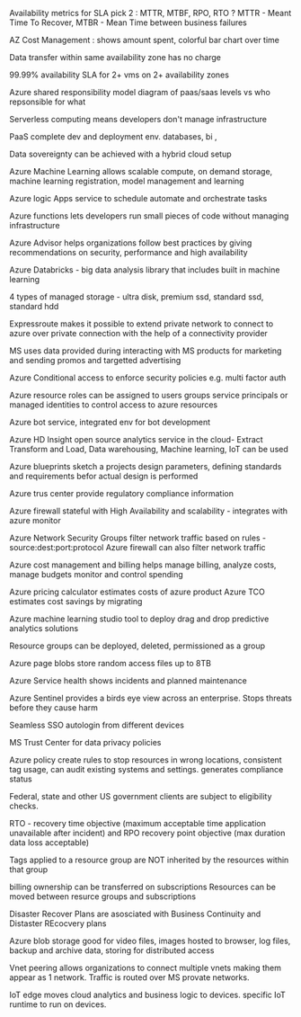 Availability metrics for SLA  pick 2 : MTTR, MTBF, RPO, RTO ?  MTTR - Meant Time To Recover,  MTBR - Mean Time between business failures 

AZ Cost Management : shows amount spent, colorful bar chart over time

Data transfer within same availability zone has no charge

99.99% availability SLA for 2+ vms on 2+ availability zones

Azure shared responsibility model diagram of paas/saas levels vs who repsonsible for what

Serverless computing means developers don't manage infrastructure

PaaS complete dev and deployment env. databases, bi , 

Data sovereignty can be achieved with a hybrid cloud setup

Azure Machine Learning allows scalable compute, on demand storage, machine learning registration, model management and learning

Azure logic Apps service to schedule automate and orchestrate tasks

Azure functions lets developers run small pieces of code without managing infrastructure

Azure Advisor helps organizations follow best practices by giving recommendations on security, performance and high availability

Azure Databricks - big data analysis library that includes built in machine learning

4 types of managed storage - ultra disk, premium ssd, standard ssd, standard hdd

Expressroute makes it possible to extend private network to connect to azure over private connection with the help of a connectivity provider

MS uses data provided during interacting with MS products for marketing and sending promos and targetted advertising

Azure Conditional access to enforce security policies e.g. multi factor auth

Azure resource roles can be assigned to users groups service principals or managed identities to control access to azure resources

Azure bot service, integrated env for bot development

Azure HD Insight open source analytics service in the cloud- Extract Transform and Load, Data warehousing, Machine learning, IoT can be used

Azure blueprints sketch a projects design parameters, defining standards and requirements befor actual design is performed

Azure trus center provide regulatory compliance information

Azure firewall stateful with High Availability and scalability - integrates with azure monitor

Azure Network Security Groups filter network traffic based on rules - source:dest:port:protocol
Azure firewall can also filter network traffic

Azure cost management and billing helps manage billing, analyze costs, manage budgets monitor and control spending

Azure pricing calculator estimates costs of azure product 
Azure TCO estimates cost savings by migrating

Azure machine learning studio tool to deploy drag and drop predictive analytics solutions

Resource groups can be deployed, deleted, permissioned as a group

Azure page blobs store random access files up to 8TB

Azure Service health shows incidents and planned maintenance

Azure Sentinel provides a birds eye view across an enterprise.  Stops threats before they cause harm

Seamless SSO autologin from different devices

MS Trust Center for data privacy policies

Azure policy create rules to stop resources in wrong locations, consistent tag usage, can audit existing systems and settings.  generates compliance status

Federal, state and other US government clients are subject to eligibility checks.

RTO - recovery time objective (maximum acceptable time application unavailable after incident) and RPO recovery point objective (max duration data loss acceptable)

Tags applied to a resource group are NOT inherited by the resources within that group

billing ownership can be transferred on subscriptions
Resources can be moved between resurce groups and subscriptions

Disaster Recover Plans are asosciated with Business Continuity and Distaster REcocvery plans

Azure blob storage good for video files, images hosted to browser, log files, backup and archive data, storing for distributed access

Vnet peering allows organizations to connect multiple vnets making them appear as 1 network.  Traffic is routed over MS provate networks.

IoT edge moves cloud analytics and business logic to devices. specific IoT runtime to run on devices.
